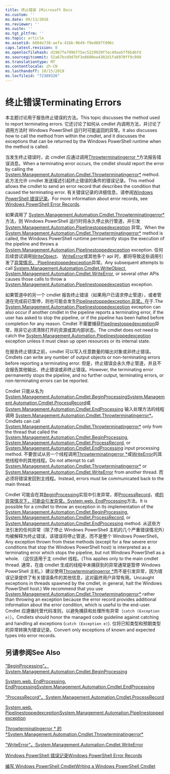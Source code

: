 ```yaml
---
title: 终止错误 |Microsoft Docs
ms.custom: ''
ms.date: 09/13/2016
ms.reviewer: ''
ms.suite: ''
ms.tgt_pltfrm: ''
ms.topic: article
ms.assetid: b804e738-aefa-41bb-9649-f9ed897fd96c
caps.latest.revision: 8
ms.openlocfilehash: d1967fe7996f75ec5229920f7ec49aa5ff6bdbfd
ms.sourcegitcommit: 52a67bcd9d7bf3e8600ea4302d1fa8970ff9c998
ms.translationtype: MT
ms.contentlocale: zh-CN
ms.lasthandoff: 10/15/2019
ms.locfileid: "72369326"
---
```

# <a name="terminating-errors"></a><span data-ttu-id="db09d-102">终止错误</span><span class="sxs-lookup"><span data-stu-id="db09d-102">Terminating Errors</span></span>

<span data-ttu-id="db09d-103">本主题讨论用于报告终止错误的方法。</span><span class="sxs-lookup"><span data-stu-id="db09d-103">This topic discusses the method used to report terminating errors.</span></span> <span data-ttu-id="db09d-104">它还讨论了如何从 cmdlet 内调用方法，并讨论了调用方法时 Windows PowerShell 运行时可能返回的异常。</span><span class="sxs-lookup"><span data-stu-id="db09d-104">It also discusses how to call the method from within the cmdlet, and it discusses the exceptions that can be returned by the Windows PowerShell runtime when the method is called.</span></span>

<span data-ttu-id="db09d-105">当发生终止错误时，此 cmdlet 应通过调用[Throwterminatingerror \*](/dotnet/api/System.Management.Automation.Cmdlet.ThrowTerminatingError)方法报告错误消息。</span><span class="sxs-lookup"><span data-stu-id="db09d-105">When a terminating error occurs, the cmdlet should report the error by calling the [System.Management.Automation.Cmdlet.Throwterminatingerror\*](/dotnet/api/System.Management.Automation.Cmdlet.ThrowTerminatingError) method.</span></span> <span data-ttu-id="db09d-106">此方法允许 cmdlet 发送描述引起终止错误的条件的错误记录。</span><span class="sxs-lookup"><span data-stu-id="db09d-106">This method allows the cmdlet to send an error record that describes the condition that caused the terminating error.</span></span> <span data-ttu-id="db09d-107">有关错误记录的详细信息，请参阅[Windows PowerShell 错误记录](./windows-powershell-error-records.md)。</span><span class="sxs-lookup"><span data-stu-id="db09d-107">For more information about error records, see [Windows PowerShell Error Records](./windows-powershell-error-records.md).</span></span>

<span data-ttu-id="db09d-108">如果调用了 [System.Management.Automation.Cmdlet.Throwterminatingerror\*](/dotnet/api/System.Management.Automation.Cmdlet.ThrowTerminatingError) 方法，则 Windows PowerShell 运行时将永久停止执行管道，并引发[System.Management.Automation.Pipelinestoppedexception](/dotnet/api/System.Management.Automation.PipelineStoppedException) 异常。</span><span class="sxs-lookup"><span data-stu-id="db09d-108">When the [System.Management.Automation.Cmdlet.Throwterminatingerror\*](/dotnet/api/System.Management.Automation.Cmdlet.ThrowTerminatingError) method is called, the  Windows PowerShell runtime permanently stops the execution of the pipeline and throws a [System.Management.Automation.Pipelinestoppedexception](/dotnet/api/System.Management.Automation.PipelineStoppedException) exception.</span></span> <span data-ttu-id="db09d-109">任何后续尝试调用[WriteObject](/dotnet/api/System.Management.Automation.Cmdlet.WriteObject)、 [WriteError](/dotnet/api/System.Management.Automation.Cmdlet.WriteError)或其他多个 api 时，都将导致这些调用引发了[异常情况。 Pipelinestoppedexception](/dotnet/api/System.Management.Automation.PipelineStoppedException)异常。</span><span class="sxs-lookup"><span data-stu-id="db09d-109">Any subsequent attempts to call [System.Management.Automation.Cmdlet.WriteObject](/dotnet/api/System.Management.Automation.Cmdlet.WriteObject), [System.Management.Automation.Cmdlet.WriteError](/dotnet/api/System.Management.Automation.Cmdlet.WriteError), or several other APIs causes those calls to throw a [System.Management.Automation.Pipelinestoppedexception](/dotnet/api/System.Management.Automation.PipelineStoppedException) exception.</span></span>

<span data-ttu-id="db09d-110">如果管道中的另一个 cmdlet 报告终止错误（如果用户已请求停止管道），或者管道在完成前已暂停，则也可能会发生[Pipelinestoppedexception 异常。](/dotnet/api/System.Management.Automation.PipelineStoppedException)在于.</span><span class="sxs-lookup"><span data-stu-id="db09d-110">The [System.Management.Automation.Pipelinestoppedexception](/dotnet/api/System.Management.Automation.PipelineStoppedException) exception can also occur if another cmdlet in the pipeline reports a terminating error, if the user has asked to stop the pipeline, or if the pipeline has been halted before completion for any reason.</span></span> <span data-ttu-id="db09d-111">Cmdlet 不需要捕获[Pipelinestoppedexception](/dotnet/api/System.Management.Automation.PipelineStoppedException)异常，除非它必须清除打开的资源或其内部状态。</span><span class="sxs-lookup"><span data-stu-id="db09d-111">The cmdlet does not need to catch the [System.Management.Automation.Pipelinestoppedexception](/dotnet/api/System.Management.Automation.PipelineStoppedException) exception unless it must clean up open resources or its internal state.</span></span>

<span data-ttu-id="db09d-112">在报告终止错误之前，cmdlet 可以写入任意数量的输出对象或非终止错误。</span><span class="sxs-lookup"><span data-stu-id="db09d-112">Cmdlets can write any number of output objects or non-terminating errors before reporting a terminating error.</span></span> <span data-ttu-id="db09d-113">但是，终止错误会永久停止管道，并且不会报告其他输出、终止错误或非终止错误。</span><span class="sxs-lookup"><span data-stu-id="db09d-113">However, the terminating error permanently stops the pipeline, and no further output, terminating errors, or non-terminating errors can be reported.</span></span>

<span data-ttu-id="db09d-114">Cmdlet 只能从名为 [System.Management.Automation.Cmdlet.BeginProcessing](/dotnet/api/System.Management.Automation.Cmdlet.BeginProcessing)[System.Management.Automation.Cmdlet.ProcessRecord](/dotnet/api/System.Management.Automation.Cmdlet.ProcessRecord)或 [System.Management.Automation.Cmdlet.EndProcessing](/dotnet/api/System.Management.Automation.Cmdlet.EndProcessing) 输入处理方法的线程调用 [System.Management.Automation.Cmdlet.Throwterminatingerror\*](/dotnet/api/System.Management.Automation.Cmdlet.ThrowTerminatingError)。</span><span class="sxs-lookup"><span data-stu-id="db09d-114">Cmdlets can call [System.Management.Automation.Cmdlet.Throwterminatingerror\*](/dotnet/api/System.Management.Automation.Cmdlet.ThrowTerminatingError) only from the thread that called the [System.Management.Automation.Cmdlet.BeginProcessing](/dotnet/api/System.Management.Automation.Cmdlet.BeginProcessing), [System.Management.Automation.Cmdlet.ProcessRecord](/dotnet/api/System.Management.Automation.Cmdlet.ProcessRecord), or [System.Management.Automation.Cmdlet.EndProcessing](/dotnet/api/System.Management.Automation.Cmdlet.EndProcessing) input processing method.</span></span> <span data-ttu-id="db09d-115">不要尝试从另一个线程调用[Throwterminatingerror \*](/dotnet/api/System.Management.Automation.Cmdlet.ThrowTerminatingError)或[WriteError](/dotnet/api/System.Management.Automation.Cmdlet.WriteError)的其他线程中的其他线程。</span><span class="sxs-lookup"><span data-stu-id="db09d-115">Do not attempt to call [System.Management.Automation.Cmdlet.Throwterminatingerror\*](/dotnet/api/System.Management.Automation.Cmdlet.ThrowTerminatingError) or [System.Management.Automation.Cmdlet.WriteError](/dotnet/api/System.Management.Automation.Cmdlet.WriteError) from another thread.</span></span> <span data-ttu-id="db09d-116">而必须将错误发回到主线程。</span><span class="sxs-lookup"><span data-stu-id="db09d-116">Instead, errors must be communicated back to the main thread.</span></span>

<span data-ttu-id="db09d-117">Cmdlet 可能会在其[BeginProcessing](/dotnet/api/System.Management.Automation.Cmdlet.BeginProcessing)实现中引发异常，即[ProcessRecord](/dotnet/api/System.Management.Automation.Cmdlet.ProcessRecord)，或[的异常情况下，可能会引发异常。System.web. EndProcessing](/dotnet/api/System.Management.Automation.Cmdlet.EndProcessing)方法。</span><span class="sxs-lookup"><span data-stu-id="db09d-117">It is possible for a cmdlet to throw an exception in its implementation of the [System.Management.Automation.Cmdlet.BeginProcessing](/dotnet/api/System.Management.Automation.Cmdlet.BeginProcessing), [System.Management.Automation.Cmdlet.ProcessRecord](/dotnet/api/System.Management.Automation.Cmdlet.ProcessRecord), or [System.Management.Automation.Cmdlet.EndProcessing](/dotnet/api/System.Management.Automation.Cmdlet.EndProcessing) method.</span></span> <span data-ttu-id="db09d-118">从这些方法引发的任何异常（除了停止 Windows PowerShell 主机的几个严重错误情况外）均被解释为终止错误，该错误将停止管道，而不是整个 Windows PowerShell。</span><span class="sxs-lookup"><span data-stu-id="db09d-118">Any exception thrown from these methods (except for a few severe error conditions that stop the Windows PowerShell host) is interpreted as a terminating error which stops the pipeline, but not Windows PowerShell as a whole.</span></span> <span data-ttu-id="db09d-119">（这仅适用于主 cmdlet 线程。</span><span class="sxs-lookup"><span data-stu-id="db09d-119">(This applies only to the main cmdlet thread.</span></span> <span data-ttu-id="db09d-120">通常，在由 cmdlet 生成的线程中未捕获到的异常通常是暂停 Windows PowerShell 主机。）建议使用[Throwterminatingerror \*](/dotnet/api/System.Management.Automation.Cmdlet.ThrowTerminatingError)而不是引发异常，因为错误记录提供了有关错误条件的其他信息，这对最终用户非常有用。</span><span class="sxs-lookup"><span data-stu-id="db09d-120">Uncaught exceptions in threads spawned by the cmdlet, in general, halt the Windows PowerShell host.) We recommend that you use [System.Management.Automation.Cmdlet.Throwterminatingerror\*](/dotnet/api/System.Management.Automation.Cmdlet.ThrowTerminatingError) rather than throwing an exception because the error record provides additional information about the error condition, which is useful to the end-user.</span></span> <span data-ttu-id="db09d-121">Cmdlet 应遵循托管代码准则，以避免捕获和处理所有异常（`catch (Exception e)`）。</span><span class="sxs-lookup"><span data-stu-id="db09d-121">Cmdlets should honor the managed code guideline against catching and handling all exceptions (`catch (Exception e)`).</span></span> <span data-ttu-id="db09d-122">仅将已知类型和预期类型的异常转换为错误记录。</span><span class="sxs-lookup"><span data-stu-id="db09d-122">Convert only exceptions of known and expected types into error records.</span></span>

## <a name="see-also"></a><span data-ttu-id="db09d-123">另请参阅</span><span class="sxs-lookup"><span data-stu-id="db09d-123">See Also</span></span>

[<span data-ttu-id="db09d-124">"BeginProcessing"。</span><span class="sxs-lookup"><span data-stu-id="db09d-124">System.Management.Automation.Cmdlet.BeginProcessing</span></span>](/dotnet/api/System.Management.Automation.Cmdlet.BeginProcessing)

[<span data-ttu-id="db09d-125">System.web. EndProcessing. EndProcessing</span><span class="sxs-lookup"><span data-stu-id="db09d-125">System.Management.Automation.Cmdlet.EndProcessing</span></span>](/dotnet/api/System.Management.Automation.Cmdlet.EndProcessing)

[<span data-ttu-id="db09d-126">"ProcessRecord"。</span><span class="sxs-lookup"><span data-stu-id="db09d-126">System.Management.Automation.Cmdlet.ProcessRecord</span></span>](/dotnet/api/System.Management.Automation.Cmdlet.ProcessRecord)

[<span data-ttu-id="db09d-127">System.web. Pipelinestoppedexception</span><span class="sxs-lookup"><span data-stu-id="db09d-127">System.Management.Automation.Pipelinestoppedexception</span></span>](/dotnet/api/System.Management.Automation.PipelineStoppedException)

[<span data-ttu-id="db09d-128">Throwterminatingerror \* 的 \*</span><span class="sxs-lookup"><span data-stu-id="db09d-128">System.Management.Automation.Cmdlet.Throwterminatingerror\*</span></span>](/dotnet/api/System.Management.Automation.Cmdlet.ThrowTerminatingError)

[<span data-ttu-id="db09d-129">"WriteError"。</span><span class="sxs-lookup"><span data-stu-id="db09d-129">System.Management.Automation.Cmdlet.WriteError</span></span>](/dotnet/api/System.Management.Automation.Cmdlet.WriteError)

[<span data-ttu-id="db09d-130">Windows PowerShell 错误记录</span><span class="sxs-lookup"><span data-stu-id="db09d-130">Windows PowerShell Error Records</span></span>](./windows-powershell-error-records.md)

[<span data-ttu-id="db09d-131">编写 Windows PowerShell Cmdlet</span><span class="sxs-lookup"><span data-stu-id="db09d-131">Writing a Windows PowerShell Cmdlet</span></span>](./writing-a-windows-powershell-cmdlet.md)
